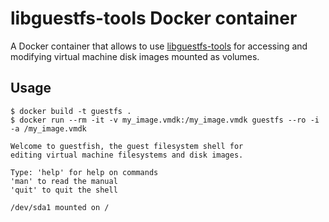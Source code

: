 # libguestfs-tools Docker container

A Docker container that allows to use [libguestfs-tools](http://libguestfs.org)
for accessing and modifying virtual machine disk images mounted as volumes.


## Usage

    $ docker build -t guestfs .
    $ docker run --rm -it -v my_image.vmdk:/my_image.vmdk guestfs --ro -i -a /my_image.vmdk

    Welcome to guestfish, the guest filesystem shell for
    editing virtual machine filesystems and disk images.

    Type: 'help' for help on commands
    'man' to read the manual
    'quit' to quit the shell

    /dev/sda1 mounted on /
